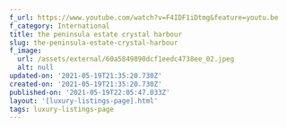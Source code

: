 ```yaml
---
f_url: https://www.youtube.com/watch?v=F4IDF1iDtmg&feature=youtu.be
f_category: International
title: the peninsula estate crystal harbour
slug: the-peninsula-estate-crystal-harbour
f_image:
  url: /assets/external/60a5849890dcf1eedc4738ee_02.jpeg
  alt: null
updated-on: '2021-05-19T21:35:20.730Z'
created-on: '2021-05-19T21:35:20.730Z'
published-on: '2021-05-19T22:05:47.033Z'
layout: '[luxury-listings-page].html'
tags: luxury-listings-page
---
```



